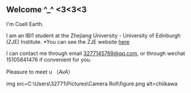 ## Welcome ^_^ <3<3<3

I'm Coell Earth.

I am an IBI1 student at the Zhejiang University - University of Edinburgh (ZJE) Institute.
*You can see the ZJE website [here](https://zje.zju.edu.cn/zje/main.htm) 

I can contact me through email 3277145769@qq.com, or through wechat 15105841476 if convenient for you.

Pleasure to meet u （*AvA*）

img src=C:\Users\32771\Pictures\Camera Roll\figure.png alt=chiikawa

